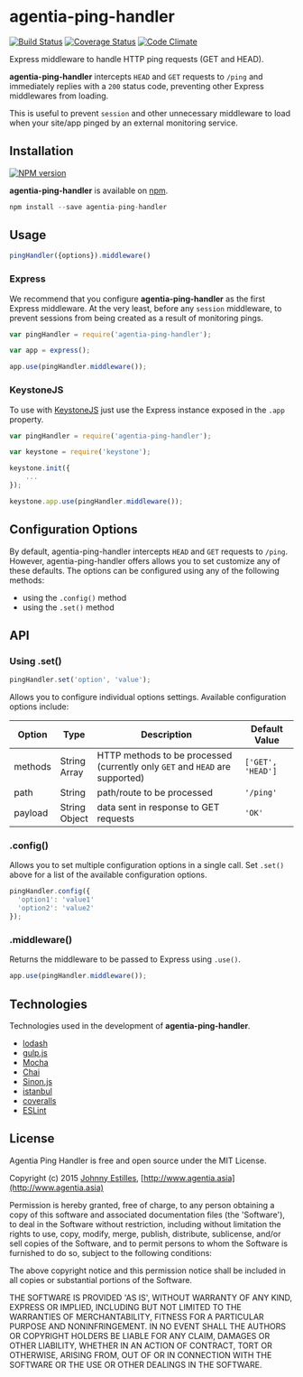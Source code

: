 # agentia-ping-handler
[![Build Status](https://travis-ci.org/AgentiaSystems/agentia-ping-handler.svg?branch=master)](https://travis-ci.org/AgentiaSystems/agentia-ping-handler) [![Coverage Status](https://coveralls.io/repos/AgentiaSystems/agentia-ping-handler/badge.svg?branch=master)](https://coveralls.io/r/AgentiaSystems/agentia-ping-handler?branch=master) [![Code Climate](https://codeclimate.com/github/AgentiaSystems/agentia-ping-handler/badges/gpa.svg)](https://codeclimate.com/github/AgentiaSystems/agentia-ping-handler)

Express middleware to handle HTTP ping requests (GET and HEAD).

**agentia-ping-handler** intercepts `HEAD` and `GET` requests to `/ping` and immediately replies with a `200` status code, preventing other Express middlewares from loading.

This is useful to prevent `session` and other unnecessary middleware to load when your site/app pinged by an external monitoring service.

## Installation
[![NPM version](https://badge.fury.io/js/agentia-ping-handler.png)](https://www.npmjs.com/package/agentia-ping-handler)

**agentia-ping-handler** is available on [npm](http://npmjs.com/package/agentia-ping-handler).

```js
npm install --save agentia-ping-handler
```

## Usage
```js
pingHandler({options}).middleware()
```

### Express
We recommend that you configure **agentia-ping-handler** as the first Express middleware. At the very least, before any `session` middleware, to prevent sessions from being created as a result of monitoring pings.

```js
var pingHandler = require('agentia-ping-handler');

var app = express();

app.use(pingHandler.middleware());
```

### KeystoneJS
To use with [KeystoneJS](http://keystonejs.com) just use the Express instance exposed in the `.app` property.

```js
var pingHandler = require('agentia-ping-handler');

var keystone = require('keystone');

keystone.init({
	...
});

keystone.app.use(pingHandler.middleware());
```

## Configuration Options
By default, agentia-ping-handler intercepts `HEAD` and `GET` requests to `/ping`. However, agentia-ping-handler offers allows you to set customize any of these defaults. The options can be configured using any of the following methods:

* using the `.config()` method 
* using the `.set()` method

## API

### Using .set()
```js
pingHandler.set('option', 'value');
```

Allows you to configure individual options settings. Available configuration options include:

Option | Type | Description | Default Value
--- | --- | --- | ---
methods | String<br>Array | HTTP methods to be processed (currently only `GET` and `HEAD` are supported) | `['GET', 'HEAD']`
path | String | path/route to be processed | `'/ping'`
payload | String<br>Object | data sent in response to GET requests | `'OK'`

### .config()
Allows you to set multiple configuration options in a single call. Set `.set()` above for a list of the available configuration options.

```js
pingHandler.config({
  'option1': 'value1'
  'option2': 'value2'
});
```

### .middleware()
Returns the middleware to be passed to Express using `.use()`.

```js
app.use(pingHandler.middleware());
```

## Technologies
Technologies used in the development of **agentia-ping-handler**.

* [lodash](http://lodash.com)
* [gulp.js](http://gulpjs.com/)
* [Mocha](http://visionmedia.github.io/mocha/)
* [Chai](http://chaijs.com/)
* [Sinon.js](http://sinonjs.org/)
* [istanbul](https://gotwarlost.github.io/istanbul/)
* [coveralls](https://coveralls.io)
* [ESLint](http://eslint.org)


## License
Agentia Ping Handler is free and open source under the MIT License.

Copyright (c) 2015 [Johnny Estilles](https://github.com/JohnnyEstilles), [http://www.agentia.asia](http://www.agentia.asia)


Permission is hereby granted, free of charge, to any person obtaining a copy of this software and associated documentation files (the 'Software'), to deal in the Software without restriction, including without limitation the rights to use, copy, modify, merge, publish, distribute, sublicense, and/or sell copies of the Software, and to permit persons to whom the Software is furnished to do so, subject to the following conditions:

The above copyright notice and this permission notice shall be included in all copies or substantial portions of the Software.

THE SOFTWARE IS PROVIDED 'AS IS', WITHOUT WARRANTY OF ANY KIND, EXPRESS OR IMPLIED, INCLUDING BUT NOT LIMITED TO THE WARRANTIES OF MERCHANTABILITY, FITNESS FOR A PARTICULAR PURPOSE AND NONINFRINGEMENT. IN NO EVENT SHALL THE AUTHORS OR COPYRIGHT HOLDERS BE LIABLE FOR ANY CLAIM, DAMAGES OR OTHER LIABILITY, WHETHER IN AN ACTION OF CONTRACT, TORT OR OTHERWISE, ARISING FROM, OUT OF OR IN CONNECTION WITH THE SOFTWARE OR THE USE OR OTHER DEALINGS IN THE SOFTWARE.

